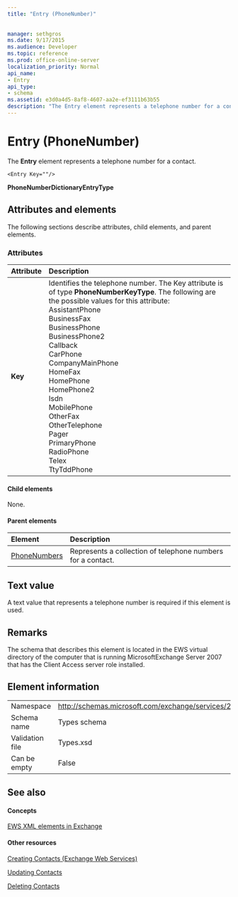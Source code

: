 ```yaml
---
title: "Entry (PhoneNumber)"
 
 
manager: sethgros
ms.date: 9/17/2015
ms.audience: Developer
ms.topic: reference
ms.prod: office-online-server
localization_priority: Normal
api_name:
- Entry
api_type:
- schema
ms.assetid: e3d0a4d5-8af8-4607-aa2e-ef3111b63b55
description: "The Entry element represents a telephone number for a contact."
---
```


# Entry (PhoneNumber)

The **Entry** element represents a telephone number for a contact. 
  
```
<Entry Key=""/>
```

 **PhoneNumberDictionaryEntryType**
## Attributes and elements

The following sections describe attributes, child elements, and parent elements.
  
### Attributes

|**Attribute**|**Description**|
|:-----|:-----|
|**Key** <br/> | Identifies the telephone number. The Key attribute is of type **PhoneNumberKeyType**. The following are the possible values for this attribute:  <br/>  AssistantPhone  <br/>  BusinessFax  <br/>  BusinessPhone  <br/>  BusinessPhone2  <br/>  Callback  <br/>  CarPhone  <br/>  CompanyMainPhone  <br/>  HomeFax  <br/>  HomePhone  <br/>  HomePhone2  <br/>  Isdn  <br/>  MobilePhone  <br/>  OtherFax  <br/>  OtherTelephone  <br/>  Pager  <br/>  PrimaryPhone  <br/>  RadioPhone  <br/>  Telex  <br/>  TtyTddPhone  <br/> |
   
#### Child elements

None.
  
#### Parent elements

|**Element**|**Description**|
|:-----|:-----|
|[PhoneNumbers](phonenumbers.md) <br/> |Represents a collection of telephone numbers for a contact.  <br/> |
   
## Text value

A text value that represents a telephone number is required if this element is used.
  
## Remarks

The schema that describes this element is located in the EWS virtual directory of the computer that is running MicrosoftExchange Server 2007 that has the Client Access server role installed.
  
## Element information

|||
|:-----|:-----|
|Namespace  <br/> |http://schemas.microsoft.com/exchange/services/2006/types  <br/> |
|Schema name  <br/> |Types schema  <br/> |
|Validation file  <br/> |Types.xsd  <br/> |
|Can be empty  <br/> |False  <br/> |
   
## See also

#### Concepts

[EWS XML elements in Exchange](ews-xml-elements-in-exchange.md)
#### Other resources

[Creating Contacts (Exchange Web Services)](http://msdn.microsoft.com/library/4845917e-70d1-481c-bbd7-011ec6571789%28Office.15%29.aspx)
  
[Updating Contacts](http://msdn.microsoft.com/library/9a865953-b94a-4229-b632-2dee433314be%28Office.15%29.aspx)
  
[Deleting Contacts](http://msdn.microsoft.com/library/fcc3dc84-cd3e-455e-a1a7-ae6921c9b588%28Office.15%29.aspx)

